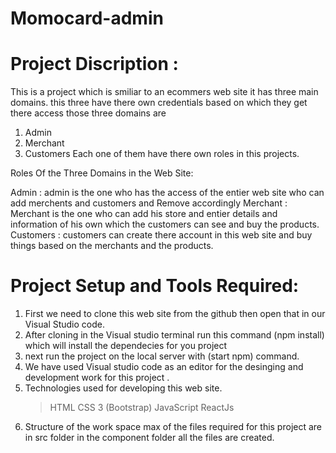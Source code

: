 # Momocard-admin

# Project Discription :

This is a project which is smiliar to an ecommers web site it has three main domains. this three have there own credentials based on which they get there
access those three domains are
 1. Admin  
 2. Merchant
 3. Customers
Each one of them have there own roles in this projects.

Roles Of the Three Domains in the Web Site:
  
Admin : admin is the one who has the access of the entier web site who can add merchents and customers and Remove accordingly 
Merchant :  Merchant is the one who can add his store and entier details and information of his own which the customers can see and buy the products.
Customers : customers can create there account in this web site and buy things based on the merchants and the products.

# Project Setup and Tools Required:
 1. First we need to clone this web site from the github then open that in our Visual Studio code.
 2. After cloning in the Visual studio terminal run this command (npm install) which will install the dependecies for you project 
 3. next run the project on the local server with (start npm) command.
 4. We have used Visual studio code as an editor for the desinging and development work for this project .
 5. Technologies used for developing this web site.
      > HTML
      > CSS 3 (Bootstrap)
      > JavaScript
      > ReactJs
 6. Structure of the work space max of the files required for this project are in src folder in the component folder all the files are created.